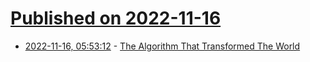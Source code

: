 # [Published on 2022-11-16](index.md)

* [2022-11-16, 05:53:12](https://lobste.rs/s/a3g8ra/algorithm_transformed_world) - [The Algorithm That Transformed The World](https://www.youtube.com/watch?v=nmgFG7PUHfo)
